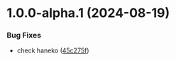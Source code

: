 # 1.0.0-alpha.1 (2024-08-19)


### Bug Fixes

* check haneko ([45c275f](https://github.com/ramankarki/learn-git-nginx/commit/45c275f17fb8fea6afa90d1d7081548774ec294f))
